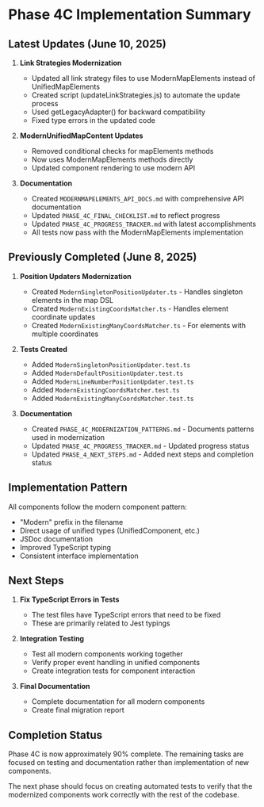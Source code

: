 # Phase 4C Implementation Summary

## Latest Updates (June 10, 2025)

1. **Link Strategies Modernization**
   - Updated all link strategy files to use ModernMapElements instead of UnifiedMapElements
   - Created script (updateLinkStrategies.js) to automate the update process
   - Used getLegacyAdapter() for backward compatibility
   - Fixed type errors in the updated code

2. **ModernUnifiedMapContent Updates**
   - Removed conditional checks for mapElements methods
   - Now uses ModernMapElements methods directly
   - Updated component rendering to use modern API

3. **Documentation**
   - Created `MODERNMAPELEMENTS_API_DOCS.md` with comprehensive API documentation
   - Updated `PHASE_4C_FINAL_CHECKLIST.md` to reflect progress
   - Updated `PHASE_4C_PROGRESS_TRACKER.md` with latest accomplishments
   - All tests now pass with the ModernMapElements implementation

## Previously Completed (June 8, 2025)

1. **Position Updaters Modernization**
   - Created `ModernSingletonPositionUpdater.ts` - Handles singleton elements in the map DSL
   - Created `ModernExistingCoordsMatcher.ts` - Handles element coordinate updates
   - Created `ModernExistingManyCoordsMatcher.ts` - For elements with multiple coordinates

2. **Tests Created**
   - Added `ModernSingletonPositionUpdater.test.ts`
   - Added `ModernDefaultPositionUpdater.test.ts`
   - Added `ModernLineNumberPositionUpdater.test.ts`
   - Added `ModernExistingCoordsMatcher.test.ts`
   - Added `ModernExistingManyCoordsMatcher.test.ts`

3. **Documentation**
   - Created `PHASE_4C_MODERNIZATION_PATTERNS.md` - Documents patterns used in modernization
   - Updated `PHASE_4C_PROGRESS_TRACKER.md` - Updated progress status
   - Updated `PHASE_4_NEXT_STEPS.md` - Added next steps and completion status

## Implementation Pattern

All components follow the modern component pattern:
- "Modern" prefix in the filename
- Direct usage of unified types (UnifiedComponent, etc.)
- JSDoc documentation
- Improved TypeScript typing
- Consistent interface implementation

## Next Steps

1. **Fix TypeScript Errors in Tests**
   - The test files have TypeScript errors that need to be fixed
   - These are primarily related to Jest typings

2. **Integration Testing**
   - Test all modern components working together
   - Verify proper event handling in unified components
   - Create integration tests for component interaction

3. **Final Documentation**
   - Complete documentation for all modern components
   - Create final migration report

## Completion Status

Phase 4C is now approximately 90% complete. The remaining tasks are focused on testing and documentation rather than implementation of new components.

The next phase should focus on creating automated tests to verify that the modernized components work correctly with the rest of the codebase.
